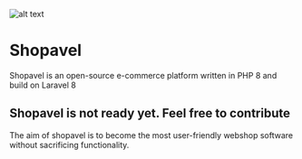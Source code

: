 
![alt text](https://shopavel.com/wp-content/uploads/2021/02/Schermafbeelding-2021-02-18-om-08.56.01.png)

# Shopavel
Shopavel is an open-source e-commerce platform written in PHP 8 and build on Laravel 8

## Shopavel is not ready yet. Feel free to contribute
The aim of shopavel is to become the most user-friendly webshop software without sacrificing functionality.

